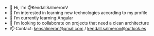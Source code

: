 - 👋 Hi, I’m @KendallSalmeronV
- 👀 I’m interested in learning new technologies according to my profile
- 🌱 I’m currently learning Angular
- 💞️ I’m looking to collaborate on projects that need a clean architecture
- 📫 Contact: kensalmeron@gmal.com / kendall.salmeron@outlook.es 

